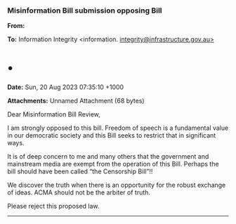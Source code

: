 ### Misinformation Bill submission opposing Bill

**From:**

**To:** Information Integrity <information. [integrity@infrastructure.gov.au>](mailto:information._integrity@infrastructure.gov.au)

# •

**Date:** Sun, 20 Aug 2023 07:35:10 +1000

**Attachments:** Unnamed Attachment (68 bytes)

Dear Misinformation Bill Review,

I am strongly opposed to this bill. Freedom of speech is a fundamental value in our democratic society and this Bill
seeks to restrict that in significant ways.

It is of deep concern to me and many others that the government and mainstream media are exempt from the
operation of this Bill. Perhaps the bill should have been called “the Censorship Bill”!!

We discover the truth when there is an opportunity for the robust exchange of ideas. ACMA should not be the arbiter
of truth.

Please reject this proposed law.


-----

